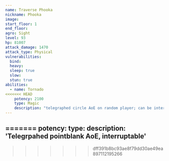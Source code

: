 ```yaml
---
name: Traverse Phooka
nickname: Phooka
image: 
start_floor: 1
end_floor: 
agro: Sight
level: 93
hp: 81007
attack_damage: 1470
attack_type: Physical
vulnerabilities:
  bind: 
  heavy: 
  sleep: true
  slow: 
  stun: true
abilities:
  - name: Tornado
<<<<<<< HEAD
    potency: 2100
    type: Magic
    description: "telegraphed circle AoE on random player; can be interrupted"
---
```

=======
    potency: 
    type: 
    description: 'Telegrpahed pointblank AoE, interruptable'
---
>>>>>>> dff391b8bc93ae8f79dd30ae49ea897112195266
